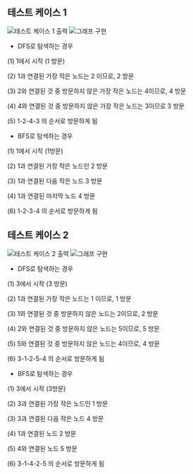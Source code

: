 ## 테스트 케이스 1
![테스트 케이스 1 출력](https://user-images.githubusercontent.com/73889507/219383648-dd551848-5cb3-4dd4-85dd-efd313ce5cd5.PNG)
![그래프 구현](https://user-images.githubusercontent.com/73889507/219383703-07f69a6b-7de6-448b-a102-7892fb5a0c2e.png)

- DFS로 탐색하는 경우

(1) 1에서 시작 (1 방문)

(2) 1과 연결된 가장 작은 노드는 2 이므로, 2 방문

(3) 2와 연결된 것 중 방문하지 않은 가장 작은 노드는 4이므로, 4 방문

(4) 4와 연결된 것 중 방문하지 않은 가장 작은 노드는 3이므로 3 방문

(5) 1-2-4-3 의 순서로 방문하게 됨

- BFS로 탐색하는 경우

(1) 1에서 시작 (1방문)

(2) 1과 연결된 가장 작은 노드인 2 방문

(3) 1과 연결된 다음 작은 노드 3 방문

(4) 1과 연결된 마지막 노드 4 방문

(6) 1-2-3-4 의 순서로 방문하게 됨

## 테스트 케이스 2

![테스트 케이스 2 출력](https://user-images.githubusercontent.com/73889507/219383812-dbac5a71-dd4a-42ad-b50f-75d4be8db96d.PNG)
![그래프 구현](https://user-images.githubusercontent.com/73889507/219383843-b7418541-6222-44cb-8fa2-78e8e517b579.png)

- DFS로 탐색하는 경우

(1) 3에서 시작 (3 방문)

(2) 1과 연결된 가장 작은 노드는 1 이므로, 1 방문

(3) 1와 연결된 것 중 방문하지 않은 노드는 2이므로, 2 방문

(4) 2와 연결된 것 중 방문하지 않은 노드는 5이므로, 5 방문

(5) 5와 연결된 것 중 방문하지 않은 노드는 4이므로, 4 방문

(6) 3-1-2-5-4 의 순서로 방문하게 됨

- BFS로 탐색하는 경우

(1) 3에서 시작 (3방문)

(2) 3과 연결된 가장 작은 노드인 1 방문

(3) 3과 연결된 다음 작은 노드 4 방문

(4) 1과 연결된 노드 2 방문

(5) 4와 연결된 노드 5 방문

(6) 3-1-4-2-5 의 순서로 방문하게 됨
